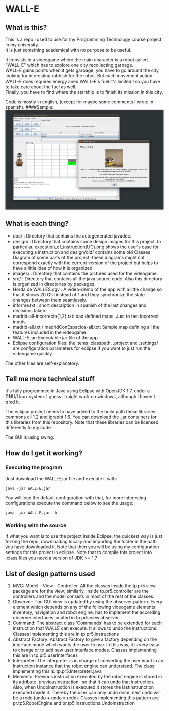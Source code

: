 # WALL-E
## What is this?
This is a repo I used to use for my Programming Technology course project in my university.  
It is just something academical with no purpose to be useful.  

It consists in a videogame where the main character is a robot called "WALL-E" which has to explore one city recollecting garbage.  
WALL-E gains points when it gets garbage, you have to go around the city looking for interesting rubbish for the robot. But each movement action WALL-E does requires energy aned WALL-E's fuel it's limited!! so you have to take care about the fuel as well.  
Finally, you have to find where the starship is to finish its mission in this city.

Code is mostly in english, (except for maybe some comments I wrote in spanish).
####Sample:
![Example of execution in ubuntu 14.04](Screenshot.png)

## What is each thing?
* doc/ : Directory that contains the autogenerated javadoc.
* design/ : Directory that contains some design images for this project. In particular,  execution_of_instruction(UC).png shows the user's case for executing a instruction and design/old/ contains some old Classes Diagram of some parts of the project; these diagrams might not correspond exactly with the current version of the project but helps to have a little idea of how it is organized.
* images/ : Directory that contains the pictures used for the videogame.
* src/ : Directory that contains all the java source code. Also this directory is organized in directories by packages.
* Horda de WALLES.ogv : A video-demo of the app with a little change so that it shows 20 GUI instead of 1 and they synchronize the state changes between them seamlessly.
* informe.txt : short description in spanish of the last changes and decisions taken.
* madrid-all-incorrecto{1,2}.txt: bad defined maps. Just to test incorrect inputs.
* madrid-all.txt / madridConEspacios-all.txt: Sample map defining all the features included in the videogame.
* WALL-E.jar: Executable jar file of the app.
* Eclipse configuration files: the items .classpath, .project and .settings/ are configuration parameters for eclipse if you want to just run the videogame quickly.

The other files are self-explanatory.

## Tell me more technical stuff
It's fully programmed in Java using Eclipse with OpenJDK 1.7, under a GNU/Linux system. I guess it might work on windows, although I haven't tried it.

The eclipse project needs to have added to the build path these libraries: commons cli 1.2 and jgrapht 1.6. You can download the .jar containers for this libraries from this repository. Note that these libraries can be licensed differently to my code.

The GUI is using swing.

## How do I get it working?
### Executing the program
Just download the WALL-E.jar file and execute it with:

    java -jar WALL-E.jar
You will load the default configuration with that, for more interesting configurations execute the command below to see the usage:

    java -jar WALL-E.jar -h
    
### Working with the source
If what you want is to use the project inside Eclipse, the quickest way is just forking the repo, downloading locally and importing the folder in the path you have downloaded it. Note that then you will be using my configuration settings for this project in eclipse. Note that to compile this project into .class files you need a version of JDK >= 1.7

## List of design patterns used
1. MVC: Model - View - Controller. All the classes inside the tp.pr5.view package are for the view; similarly, inside tp.pr5.controller are the controllers and the model consists in most of the rest of the classes.
2. Observer: The GUI view is updated by using the observer pattern. Every element which depends on any of the following videogame elements: inventory, navigation and robot engine; has to implement the according observer interfaces located in tp.pr5.view.observer
3. Command: The abstract class 'Commands' has to be extended for each instruction that WALLE can execute. It allows to undo the instructions. Classes implementing this are in tp.pr5.instructions
4. Abstract Factory: Abstract Factory to give a factory depending on the interface mode which wants the user to use. In this way, it is very easy to change or to add new user interface modes. Classes implementing this are in tp.pr5.userInterfaces
5. Interpreter: The interpreter is in charge of converting the user input in an Instruction instance that the robot engine can understand. The class implementing this is: tp.pr5.Interpreter.java
6. Memento: Previous instruction executed by the robot engine is stored in its attribute 'previousInstruction', so that it can undo that instruction. Also, when UndoInstruction is executed it stores the lastinstrunction executed inside it. Thereby the user can only undo once, next undo will be a redo (undo + undo = redo). Classes implementing this pattern are pr.tp5.RobotEngine and pr.tp5.instructions.UndoInstruction
